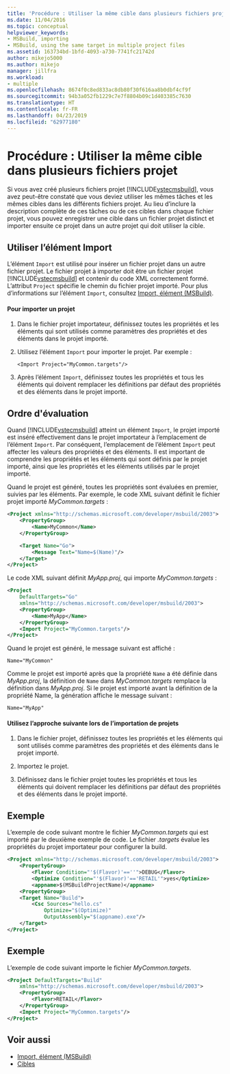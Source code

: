 ```yaml
---
title: 'Procédure : Utiliser la même cible dans plusieurs fichiers projet | Microsoft Docs'
ms.date: 11/04/2016
ms.topic: conceptual
helpviewer_keywords:
- MSBuild, importing
- MSBuild, using the same target in multiple project files
ms.assetid: 163734bd-1bfd-4093-a730-7741fc21742d
author: mikejo5000
ms.author: mikejo
manager: jillfra
ms.workload:
- multiple
ms.openlocfilehash: 8674f0c8ed833ac8db80f30f616aa8b0dbf4cf9f
ms.sourcegitcommit: 94b3a052fb1229c7e7f8804b09c1d403385c7630
ms.translationtype: HT
ms.contentlocale: fr-FR
ms.lasthandoff: 04/23/2019
ms.locfileid: "62977180"
---
```

# <a name="how-to-use-the-same-target-in-multiple-project-files"></a>Procédure : Utiliser la même cible dans plusieurs fichiers projet
Si vous avez créé plusieurs fichiers projet [!INCLUDE[vstecmsbuild](../extensibility/internals/includes/vstecmsbuild_md.md)], vous avez peut-être constaté que vous deviez utiliser les mêmes tâches et les mêmes cibles dans les différents fichiers projet. Au lieu d’inclure la description complète de ces tâches ou de ces cibles dans chaque fichier projet, vous pouvez enregistrer une cible dans un fichier projet distinct et importer ensuite ce projet dans un autre projet qui doit utiliser la cible.

## <a name="use-the-import-element"></a>Utiliser l’élément Import
 L’élément `Import` est utilisé pour insérer un fichier projet dans un autre fichier projet. Le fichier projet à importer doit être un fichier projet [!INCLUDE[vstecmsbuild](../extensibility/internals/includes/vstecmsbuild_md.md)] et contenir du code XML correctement formé. L’attribut `Project` spécifie le chemin du fichier projet importé. Pour plus d’informations sur l’élément `Import`, consultez [Import, élément (MSBuild)](../msbuild/import-element-msbuild.md).

#### <a name="to-import-a-project"></a>Pour importer un projet

1. Dans le fichier projet importateur, définissez toutes les propriétés et les éléments qui sont utilisés comme paramètres des propriétés et des éléments dans le projet importé.

2. Utilisez l’élément `Import` pour importer le projet. Par exemple :

     `<Import Project="MyCommon.targets"/>`

3. Après l’élément `Import`, définissez toutes les propriétés et tous les éléments qui doivent remplacer les définitions par défaut des propriétés et des éléments dans le projet importé.

## <a name="order-of-evaluation"></a>Ordre d'évaluation
 Quand [!INCLUDE[vstecmsbuild](../extensibility/internals/includes/vstecmsbuild_md.md)] atteint un élément `Import`, le projet importé est inséré effectivement dans le projet importateur à l’emplacement de l’élément `Import`. Par conséquent, l’emplacement de l’élément `Import` peut affecter les valeurs des propriétés et des éléments. Il est important de comprendre les propriétés et les éléments qui sont définis par le projet importé, ainsi que les propriétés et les éléments utilisés par le projet importé.

 Quand le projet est généré, toutes les propriétés sont évaluées en premier, suivies par les éléments. Par exemple, le code XML suivant définit le fichier projet importé *MyCommon.targets* :

```xml
<Project xmlns="http://schemas.microsoft.com/developer/msbuild/2003">
    <PropertyGroup>
        <Name>MyCommon</Name>
    </PropertyGroup>

    <Target Name="Go">
        <Message Text="Name=$(Name)"/>
    </Target>
</Project>
```

 Le code XML suivant définit *MyApp.proj*, qui importe *MyCommon.targets* :

```xml
<Project
    DefaultTargets="Go"
    xmlns="http://schemas.microsoft.com/developer/msbuild/2003">
    <PropertyGroup>
        <Name>MyApp</Name>
    </PropertyGroup>
    <Import Project="MyCommon.targets"/>
</Project>
```

 Quand le projet est généré, le message suivant est affiché :

 `Name="MyCommon"`

 Comme le projet est importé après que la propriété `Name` a été définie dans *MyApp.proj*, la définition de `Name` dans *MyCommon.targets* remplace la définition dans *MyApp.proj*. Si le projet est importé avant la définition de la propriété Name, la génération affiche le message suivant :

 `Name="MyApp"`

#### <a name="use-the-following-approach-when-importing-projects"></a>Utilisez l’approche suivante lors de l’importation de projets

1. Dans le fichier projet, définissez toutes les propriétés et les éléments qui sont utilisés comme paramètres des propriétés et des éléments dans le projet importé.

2. Importez le projet.

3. Définissez dans le fichier projet toutes les propriétés et tous les éléments qui doivent remplacer les définitions par défaut des propriétés et des éléments dans le projet importé.

## <a name="example"></a>Exemple
 L’exemple de code suivant montre le fichier *MyCommon.targets* qui est importé par le deuxième exemple de code. Le fichier *.targets* évalue les propriétés du projet importateur pour configurer la build.

```xml
<Project xmlns="http://schemas.microsoft.com/developer/msbuild/2003">
    <PropertyGroup>
        <Flavor Condition="'$(Flavor)'==''">DEBUG</Flavor>
        <Optimize Condition="'$(Flavor)'=='RETAIL'">yes</Optimize>
        <appname>$(MSBuildProjectName)</appname>
    <PropertyGroup>
    <Target Name="Build">
        <Csc Sources="hello.cs"
            Optimize="$(Optimize)"
            OutputAssembly="$(appname).exe"/>
    </Target>
</Project>
```

## <a name="example"></a>Exemple
 L’exemple de code suivant importe le fichier *MyCommon.targets*.

```xml
<Project DefaultTargets="Build"
    xmlns="http://schemas.microsoft.com/developer/msbuild/2003">
    <PropertyGroup>
        <Flavor>RETAIL</Flavor>
    </PropertyGroup>
    <Import Project="MyCommon.targets"/>
</Project>
```

## <a name="see-also"></a>Voir aussi
- [Import, élément (MSBuild)](../msbuild/import-element-msbuild.md)
- [Cibles](../msbuild/msbuild-targets.md)